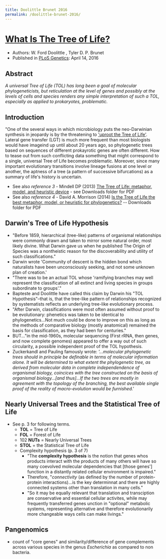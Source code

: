 ```yaml
---
title: Doolittle Brunet 2016
permalink: /doolittle-brunet-2016/
---
```

# [What Is The Tree of Life?](https://doi.org/10.1371/journal.pgen.1005912) 
* Authors: W. Ford Doolittle , Tyler D. P. Brunet
* Published in [PLoS Genetics](https://doi.org/10.1371/journal.pgen.1005912): April 14, 2016

## Abstract
*A universal Tree of Life (TOL) has long been a goal of molecular phylogeneticists, but reticulation at the level of genes and possibly at the levels of cells and species renders any simple interpretation of such a TOL, especially as applied to prokaryotes, problematic.*

## Introduction

"One of the several ways in which microbiology puts the neo-Darwinian synthesis in jeopardy is by the threatening to ['uproot the Tree of Life'](https://www.newscientist.com/article/mg20126921-600-why-darwin-was-wrong-about-the-tree-of-life/). Lateral gene transfer (LGT) is much more frequent than most biologists would have imageind up until about 20 years ago, so phylogenetic trees based on sequences of different prokayrotic genes are often different. How to tease out from such conflicting data something that might correspond to a single, universal Tree of Life becomes problematic. Moreover, since many important evolutionary transitions involve lineage fusions at one level or another, the aptness of a tree (a pattern of successive bifurcations) as a summary of life's history is uncertain.
* See also *reference 3* - Mindell DP (2013) [The Tree of Life: metaphor, model, and heuristic device](https://pubmed.ncbi.nlm.nih.gov/23291311/) - see Downloads folder for PDF
* See also *reference 4* - David A. Morrison (2014) [Is the Tree of Life the best metaphor, model, or heuristic for phylogenetics?](https://pubmed.ncbi.nlm.nih.gov/24671618/) -- Downloads folder for PDF

## Darwin's Tree of Life Hypothesis
* "Before 1859, hierarchical (tree-like) patterns of organismal relationships were commonly drawn and taken to mirror some natural order, most likely divine. What Darwin gave us when he published The Origin of Species was a nontheistic reason for the discoverability and utility of such classifications."
* Darwin wrote 'Community of descent is the hidden bond which naturalists have been unconsciously seeking, and not some unknown plan of creation.'
* "There was to be an actual TOL whose 'ramifying branches may well represent the classification of all extinct and living species in groups subordinate to groups'."
* Bapteste and Doolittle have called this claim by Darwin his "TOL Hypothesis"–that is, that the tree-like pattern of relationships recognized by systematists reflects an underlying tree-like evolutionary process.
* "After Darwin, classifications were most often assumed without proof to be evolutionary: phenetics was taken to be identical to phylogenetics...Not much could be done to improve on this as long as the methods of comparative biology (mostly anatomical) remained the basis for classification, as they had been for centuries."
* BUT..."in the mid-1960s, molecular sequencing (First rRNA, then genes, and now complete genomes) appeared to offer a way out of such circularity, a possible independent proof of the TOL hypothesis.
* Zuckerkandl and Pauling famously wrote: *'...molecular phylogenetic trees should in principle be definable in terms of molecular information alone. It will be determined to what extent the phylogenetic tree, as derived from molecular data in complete independendence of organismal biology, coincices with the tree constructed on the basis of organismal biology...[and thus]...If the two trees are mostly in agreement with the topology of the branching, the best available single proof of the reality of macro-evolution would be furnished.'*


## Nearly Universal Trees and the Statistical Tree of Life
* See p. 3 for following terms.
	* **TOL** = Tree of Life
	* **FOL** = Forest of Life
	* 102 **NUTs** = Nearly Universal Trees
	* **STOL** = the Statistical Tree of Life
	* Complexity hypothesis (p. 3 of 7)
		* "The **complexity hypothesis** is the notion that genes whos products interact with the products of many others will have so many coevolved molecular dependencies that [those genes'] function in a distantly related cellular environment is impaired."
		* Therefore, "*connectivity* (as defined by the number of protein-protein interactions)...is the key determinnat and there are highly connected systems other than translation in many cells."
		* "So it may be equally relevant that translation and transciption are conservative and essential cellular activites, while may frequently transferred genes unction in "optional" metabolic systems, representing alternative and therefore evolutionarily more changeable ways cells can make livings."
	
## Pangenomics
* count of "core genes" and similarity/difference of gene complements across various species in the genus *Escherichia* as compared to non bacteria.
